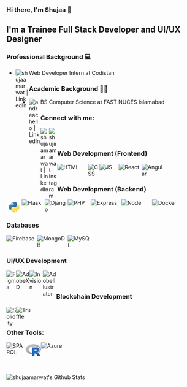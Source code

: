 ### Hi there, I'm Shujaa 👋

## I'm a Trainee Full Stack Developer and UI/UX Designer

### Professional Background 💻

- <img align="left" alt="shujaamarwat | LinkedIn" width="35px" src="https://user-images.githubusercontent.com/56261790/182029815-88ca9dbd-60c1-451a-a725-7c3e6baab0a2.png"/> Web Developer Intern at Codistan

### Academic Background 👨‍🎓
- <img align="left" alt="andreachello | LinkedIn" width="30px" src="https://upload.wikimedia.org/wikipedia/en/e/e4/National_University_of_Computer_and_Emerging_Sciences_logo.png" /> BS Computer Science at FAST NUCES Islamabad

### Connect with me:

[<img align="left" alt="shujaamarwat | LinkedIn" width="22px" src="https://upload.wikimedia.org/wikipedia/commons/thumb/c/ca/LinkedIn_logo_initials.png/600px-LinkedIn_logo_initials.png" />][linkedin]
[<img align="left" alt="shujaamarwat | Instagram" width="22px" src="https://upload.wikimedia.org/wikipedia/commons/thumb/9/96/Instagram.svg/640px-Instagram.svg.png" />][instagram]

<br /><br />


### Web Development (Frontend)

<img align="left" alt="HTML" width="80px" src="https://www.freepnglogos.com/uploads/html5-logo-png/html5-logo-image-logo-html-7.png" />

<img align="left" alt="CSS" width="30px" src="https://upload.wikimedia.org/wikipedia/commons/thumb/d/d5/CSS3_logo_and_wordmark.svg/1200px-CSS3_logo_and_wordmark.svg.png" />

<img align="left" alt="JS" width="50px" src="https://upload.wikimedia.org/wikipedia/commons/6/6a/JavaScript-logo.png" />

<img align="left" alt="React" width="60px" src="https://upload.wikimedia.org/wikipedia/commons/thumb/a/a7/React-icon.svg/1280px-React-icon.svg.png" />

<img align="left" alt="Angular" width="60px" src="https://upload.wikimedia.org/wikipedia/commons/thumb/c/cf/Angular_full_color_logo.svg/2048px-Angular_full_color_logo.svg.png" />

<br /><br />

### Web Development (Backend)

<img align="left" alt="Python" width="40px" src="https://raw.githubusercontent.com/github/explore/80688e429a7d4ef2fca1e82350fe8e3517d3494d/topics/python/python.png" />

<img align="left" alt="Flask" width="60px" src="https://upload.wikimedia.org/wikipedia/commons/thumb/3/3c/Flask_logo.svg/1200px-Flask_logo.svg.png" />

<img align="left" alt="Django" width="60px" src="https://automationpanda.files.wordpress.com/2017/09/django-logo-negative.png" />

<img align="left" alt="PHP" width="60px" src="https://upload.wikimedia.org/wikipedia/commons/thumb/2/27/PHP-logo.svg/1200px-PHP-logo.svg.png" />

<img align="left" alt="Express" width="80px" src="https://upload.wikimedia.org/wikipedia/commons/6/64/Expressjs.png" />

<img align="left" alt="Node" width="80px" src="https://upload.wikimedia.org/wikipedia/commons/thumb/7/7e/Node.js_logo_2015.svg/1200px-Node.js_logo_2015.svg.png" />

<img align="left" alt="Docker" width="80px" src="https://logos-world.net/wp-content/uploads/2021/02/Docker-Symbol.png" />
<br /><br />

### Databases

<img align="left" alt="Firebase" width="80px" src="https://upload.wikimedia.org/wikipedia/commons/thumb/3/37/Firebase_Logo.svg/290px-Firebase_Logo.svg.png" />

<img align="left" alt="MongoDB" width="80px" src="https://upload.wikimedia.org/wikipedia/commons/9/93/MongoDB_Logo.svg" />

<img align="left" alt="MySQL" width="60px" src="https://upload.wikimedia.org/wikipedia/labs/8/8e/Mysql_logo.png" />

<br /><br />

### UI/UX Development

<img align="left" alt="Figma" width="25px" src="https://upload.wikimedia.org/wikipedia/commons/thumb/3/33/Figma-logo.svg/1200px-Figma-logo.svg.png" />

<img align="left" alt="AdobeXD" width="35px" src="https://upload.wikimedia.org/wikipedia/commons/thumb/c/c2/Adobe_XD_CC_icon.svg/1200px-Adobe_XD_CC_icon.svg.png" />

<img align="left" alt="Invision" width="35px" src="https://cdn.worldvectorlogo.com/logos/invision.svg" />

<img align="left" alt="AdobeIllustrator" width="35px" src="https://upload.wikimedia.org/wikipedia/commons/thumb/f/fb/Adobe_Illustrator_CC_icon.svg/1200px-Adobe_Illustrator_CC_icon.svg.png" />

<br /><br />

### Blockchain Development

<img align="left" alt="Solidity" width="25px" src="https://upload.wikimedia.org/wikipedia/commons/thumb/9/98/Solidity_logo.svg/1200px-Solidity_logo.svg.png" />

<!-- <img align="left" alt="Hardhat" width="40px" src="https://pbs.twimg.com/profile_images/1317925773425168384/XQkaoFRg_400x400.jpg" /> -->

<img align="left" alt="Truffle" width="40px" src="https://avatars.githubusercontent.com/u/22205159?s=280&v=4" />

<br /><br />

### Other Tools:
<img align="left" alt="SPARQL" width="50px" src="https://cygri.github.io/rdf-logos/png/sparql-96.png" />

<img align="left" alt="R" width="40px" src="https://raw.githubusercontent.com/github/explore/80688e429a7d4ef2fca1e82350fe8e3517d3494d/topics/r/r.png" />

<img align="left" alt="Azure" width="90px" src="https://upload.wikimedia.org/wikipedia/commons/thumb/a/a8/Microsoft_Azure_Logo.svg/1024px-Microsoft_Azure_Logo.svg.png" />

<br /><br /><br /><br />

<img align="left" alt="shujaamarwat's Github Stats" src="https://github-readme-stats.vercel.app/api?username=shujaamarwat&show_icons=true&hide_border=true" />

[instagram]: https://www.instagram.com/shujaamarwat/

[linkedin]: https://www.linkedin.com/in/shujaa-khan-marwat/
